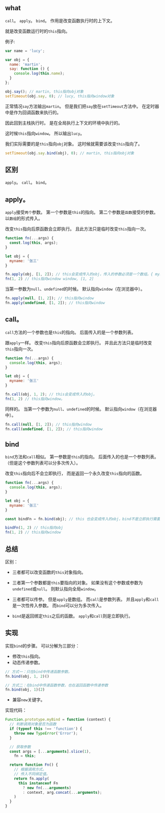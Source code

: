 ## what

`call`。
`apply`。
`bind`。
作用是改变函数执行时的上下文。

就是改变函数运行时的`this`指向。

例子:
```js
var name = 'lucy';

var obj = {
  name: 'martin',
  say: function () {
    console.log(this.name);
  }
};

obj.say(); // martin, this指向obj对象
setTimeout(obj.say, 0); // lucy, this指向window对象
```
正常情况`say`方法输出`martin`。
但是我们把`say`放在`setTimeout`方法中。
在定时器中是作为回调函数来执行的。

因此回到主栈执行时。
是在全局执行上下文的环境中执行的。

这时候`this`指向`window`。
所以输出`lucy`。

我们实际需要的是`this`指向`obj`对象。
这时候就需要该改变`this`指向了。
```js
setTimeout(obj.say.bind(obj), 0); // martin, this指向obj对象
```

## 区别

`apply`。
`call`。
`bind`。

## apply。

`apply`接受`两个`参数。
第一个参数是`this`的指向。
第二个参数是`函数`接受的参数。
以`数组`的形式传入。

改变`this`指向后原函数会立即执行。
且此方法只是临时改变`this`指向一次。
```js
function fn(...args) {
  const.log(this, args);
}

let obj = {
  myname: '张三'
}

fn.apply(obj, [1, 2]); // this会变成传入的obj，传入的参数必须是一个数组。{ myname: '张三' }, [1, 2]
fn(1, 2) // this指向window window, [1, 2]
```
当第一参数为`null`、`undefined`的时候。
默认指向`window`（在浏览器中）。
```js
fn.apply(null, [1, 2]); // this指向window
fn.apply(undefined, [1, 2]); // this指向window
```

## call。

`call`方法的一个参数也是`this`的指向。
后面传入的是一个参数列表。

跟`apply`一样。
改变`this`指向后原函数会立即执行。
并且此方法只是临时改变`this`指向一次。
```js
function fn(...args) {
  console.log(this, args);
}

let obj = {
  myname: '张三'
}

fn.call(obj, 1, 2); // this会变成传入的obj。
fn(1, 2) // this指向window。
```
同样的。
当第一个参数为`null`、`undefined`的时候。
默认指向`window`（在浏览器中）。
```js
fn.call(null, [1, 2]); // this指向window
fn.call(undefined, [1, 2]); // this指向window
```
## bind

`bind`方法和`call`相似。
第一参数是`this`的指向。
后面传入的也是一个参数列表。
（但是这个参数列表可以分多次传入）。

改变`this`指向后不会立即执行，
而是返回一个永久改变`this`指向的函数。
```js
function fn(...args) {
  console.log(this, args);
}

let obj = {
  myname: '张三'
}

const bindFn = fn.bind(obj); // this 也会变成传入的obj，bind不是立即执行需要执行一次。

bindFn(1, 2) // this指向obj
fn(1, 2) // this指向window
```

## 总结

区别：
- 三者都可以改变函数的`this`对象指向。

- 三者第一个参数都是`this`要指向的对象。
如果没有这个参数或参数为`undefined`或`null`。
则默认指向全局`window`。

- 三者都可以传参。
但是`apply`是数组。
而`call`是参数列表。
并且`apply`和`call`是一次性传入参数。
而`bind`可以分为多次传入。

- `bind`是返回绑定`this`之后的函数。
`apply`和`call`则是立即执行。

## 实现

实现`bind`的步骤。
可以分解为三部分：
- 修改`this`指向。
- 动态传递参数。
```js
// 方式一：只在bind中传递函数参数。
fn.bind(obj, 1, 2)()

// 方式二：在bind中传递函数参数，也在返回函数中传递参数
fn.bind(obj, 1)(2)
```

- 兼容`new`关键字。

实现代码：
```js
Function.prototype.myBind = function (context) {
  // 判断调用对象是否为函数
  if (typeof this !== 'function') {
    throw new TypeError('Error');
  }

  // 获取参数
  const args = [...arguments].slice(1),
    fn = this;

  return function Fn() {
    // 根据调用方式。
    // 传入不同绑定值。
    return fn.apply(
      this instanceof Fn
        ? new fn(...arguments)
        : context, arg.concat(...arguments);
    )
  }
}
```
